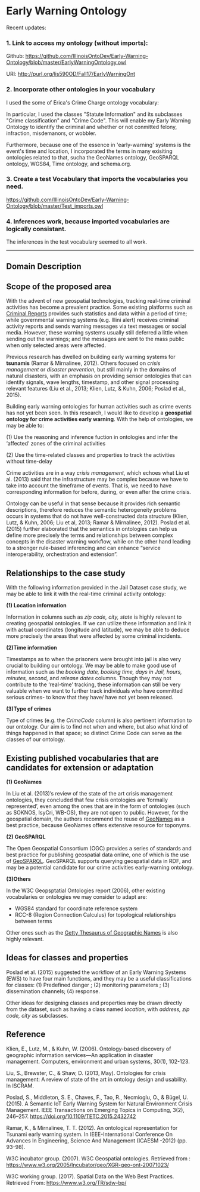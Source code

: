 # Early Warning Ontology

Recent updates:

### 1. Link to access my ontology (without imports): 

Github: https://github.com/IllinoisOntoDev/Early-Warning-Ontology/blob/master/EarlyWarningOntology.owl

URI: http://purl.org/lis590OD/Fall17/EarlyWarningOnt

### 2. Incorporate other ontologies in your vocabulary

I used the some of Erica's Crime Charge ontology vocabulary:

In particular, I used the classes "Statute Information" and its subclasses "Crime classification" and "Crime Code". This will enable my Early Warning Ontology to identify the criminal and whether or not conmitted felony, infraction, misdemanors, or wobbler.

Furthermore, because one of the essence in 'early-warning' systems is the event's time and location, I incorporated the terms in many exisiting ontologies related to that, sucha the GeoNames ontology, GeoSPARQL ontology, WGS84, Time ontology, and schema.org. 

### 3. Create a test Vocabulary that imports the vocabularies you need.

https://github.com/IllinoisOntoDev/Early-Warning-Ontology/blob/master/Test_imports.owl

### 4. Inferences work, because imported vocabularies are logically consistant.

The inferences in the test vocabulary seemed to all work. 


------

## Domain Description 

## Scope of the proposed area
With the advent of new geospatial technologies, tracking real-time criminal activities has become a prevalent practice. Some existing platforms such as [Criminal Reports](https://www.crimereports.com/) provides such statistics and data within a period of time; while governmental warning systems (e.g. Illini alert) receives criminal activity reports and sends warning messages via text messages or social media. However, these warning systems usually still deferred a little when sending out the warnings; and the messages are sent to the mass public when only selected areas were affected.

Previous research has dwelled on building early warning systems for **tsunamis** (Ramar & Mirnalinee, 2012). Others focused on _crisis management_ or _disaster prevention_, but still mainly in the domains of natural disasters, with an emphasis on providing sensor ontologies that can identify signals, wave lengths, timestamp, and other signal processing relevant features (Liu et al., 2013; Klien, Lutz, & Kuhn, 2006; Poslad et al., 2015). 

Building early warning ontologies for human activities such as crime events has not yet been seen. In this research, I would like to develop a **geospatial ontology for crime activities early warning**. With the help of ontologies, we may be able to:

(1)	Use the reasoning and inference fuction in ontologies and infer the ‘affected’ zones of the criminal activities 

(2)	Use the time-related classes and properties to track the activities without time-delay

Crime activities are in a way _crisis management_, which echoes what Liu et al. (2013) said that the infrastructure may be complex because we have to take into account the timeframe of events. That is, we need to have corresponding information for before, during, or even after the crime crisis. 

Ontology can be useful in that sense because it provides rich semantic descriptions, therefore reduces the semantic heterogeneity problems occurs in systems that do not have well-constructed data structure (Klien, Lutz, & Kuhn, 2006; Liu et al, 2013; Ramar & Mirnalinee, 2012). Poslad et al. (2015) further elaborated that the semantics in ontologies can help us define more precisely the terms and relationships between complex concepts in the disaster warning workflow, while on the other hand leading to a stronger rule-based inferencing and can enhance “service interoperability, orchestration and extension”. 

## Relationships to the case study

With the following information provided in the Jail Dataset case study, we may be able to link it with the real-time criminal activity ontology: 

**(1) Location information**   

Information in columns such as _zip code, city, state_ is highly relevant to creating geospatial ontologies. If we can utilize these information and link it with actual coordinates (longitude and latitude), we may be able to deduce more precisely the areas that were affected by some criminal incidents. 

**(2)Time information**

Timestamps as to when the prisoners were brought into jail is also very crucial to building our ontology. We may be able to make good use of information such as the _booking date, booking time, days in Jail, hours, minutes, second,_ and _release dates_ columns. Though they may not contribute to the ‘real-time’ tracking, these information can still be very valuable when we want to further track individuals who have committed serious crimes- to know that they have/ have not yet been released.


**(3)Type of crimes**

Type of crimes (e.g. the _CrimeCode_ column) is also pertinent information to our ontology. Our aim is to find not when and where, but also what kind of things happened in that space; so distinct Crime Code can serve as the classes of our ontology. 


## Existing published vocabularies that are candidates for extension or adaptation

**(1)	GeoNames**

In Liu et al. (2013)’s review of the state of the art crisis management ontologies, they concluded that few crisis ontologies are ‘formally represented’, even among the ones that are in the form of ontologies (such as SOKNOS, IsyCri, WB-OS), they are not open to public. However, for the geospatial domain, the authors recommend the reuse of [GeoNames](http://www.geonames.org/) as a best practice, because GeoNames offers extensive resource for toponyms. 

**(2) GeoSPARQL**

The Open Geospatial Consortium (OGC) provides a series of standards and best practice for publishing geospatial data online, one of which is the use of [GeoSPARQL](http://www.opengeospatial.org/standards/geosparql). GeoSPARQL supports querying geospatial data in RDF, and may be a potential candidate for our crime activities early-warning ontology. 

**(3)Others**

In the W3C Geopsptatial Ontologies report (2006), other existing vocabularies or ontologies we may consider to adapt are: 
-	WGS84 standard for coordinate reference system
-	RCC-8 (Region Connection Calculus) for topological relationships between terms
 
Other ones such as the [Getty Thesaurus of Geographic Names](http://www.getty.edu/research/tools/vocabularies/tgn/index.html
) is also highly relevant. 


## Ideas for classes and properties

Poslad et al. (2015) suggested the workflow of an Early Warning Systems (EWS) to have four main functions, and they may be a useful classifications for classes: 
(1) Predefined danger ; (2) monitoring parameters ; (3) dissemination channels; (4) response. 

Other ideas for designing classes and properties may be drawn directly from the dataset, such as having a class named _location_, with _address, zip code, city_ as subclasses. 

## Reference

Klien, E., Lutz, M., & Kuhn, W. (2006). Ontology-based discovery of geographic information services—An application in disaster management. Computers, environment and urban systems, 30(1), 102-123.

Liu, S., Brewster, C., & Shaw, D. (2013, May). Ontologies for crisis management: A review of state of the art in ontology design and usability. In ISCRAM.

Poslad, S., Middleton, S. E., Chaves, F., Tao, R., Necmioglu, O., & Bügel, U. (2015). A Semantic IoT Early Warning System for Natural Environment Crisis Management. IEEE Transactions on Emerging Topics in Computing, 3(2), 246–257. https://doi.org/10.1109/TETC.2015.2432742

Ramar, K., & Mirnalinee, T. T. (2012). An ontological representation for Tsunami early warning system. In IEEE-International Conference On Advances In Engineering, Science And Management (ICAESM -2012) (pp. 93–98).

W3C incubator group. (2007). W3C Geospatial ontologies. Retrieved from : https://www.w3.org/2005/Incubator/geo/XGR-geo-ont-20071023/

W3C working group. (2017). Spatial Data on the Web Best Practices. Retrieved From: https://www.w3.org/TR/sdw-bp/



